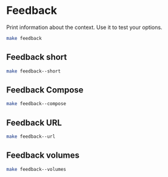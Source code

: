 # Feedback

Print information about the context. Use it to test your options.

```sh
make feedback
```

## Feedback short

```sh
make feedback--short
```

## Feedback Compose

```sh
make feedback--compose
```

## Feedback URL

```sh
make feedback--url
```

## Feedback volumes

```sh
make feedback--volumes
```
